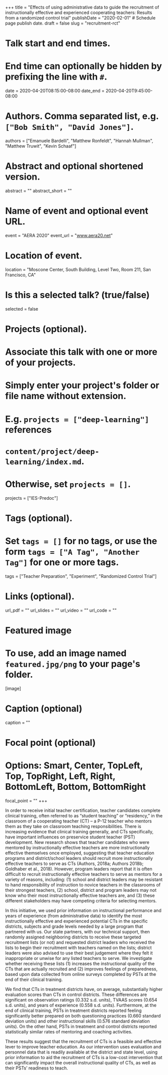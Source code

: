 +++
title = "Effects of using administrative data to guide the recruitment of instructionally effective and experienced cooperating teachers: Results from a randomized control trial"
publishDate = "2020-02-01"  # Schedule page publish date.
draft = false
slug = "recruitment-rct"

# Talk start and end times.
#   End time can optionally be hidden by prefixing the line with `#`.
date = 2020-04-20T08:15:00-08:00
date_end = 2020-04-20T9:45:00-08:00

# Authors. Comma separated list, e.g. `["Bob Smith", "David Jones"]`.
authors = ["Emanuele Bardelli", "Matthew Ronfeldt", "Hannah Mullman", "Matthew Truwit", "Kevin Schaaf"]

# Abstract and optional shortened version.
abstract = ""
abstract_short = ""

# Name of event and optional event URL.
event = "AERA 2020"
event_url = "www.aera20.net"

# Location of event.
location = "Moscone Center, South Building, Level Two, Room 211, San Francisco, CA"

# Is this a selected talk? (true/false)
selected = false

# Projects (optional).
#   Associate this talk with one or more of your projects.
#   Simply enter your project's folder or file name without extension.
#   E.g. `projects = ["deep-learning"]` references
#   `content/project/deep-learning/index.md`.
#   Otherwise, set `projects = []`.
projects = ["IES-Predoc"]

# Tags (optional).
#   Set `tags = []` for no tags, or use the form `tags = ["A Tag", "Another Tag"]` for one or more tags.
tags = ["Teacher Preparation", "Experiment", "Randomized Control Trial"]

# Links (optional).
url_pdf = ""
url_slides = ""
url_video = ""
url_code = ""

# Featured image
# To use, add an image named `featured.jpg/png` to your page's folder.
[image]
  # Caption (optional)
  caption = ""

  # Focal point (optional)
  # Options: Smart, Center, TopLeft, Top, TopRight, Left, Right, BottomLeft, Bottom, BottomRight
  focal_point = ""
+++

In order to receive initial teacher certification, teacher candidates complete
clinical training, often referred to as “student teaching” or “residency,” in
the classroom of a cooperating teacher (CT) – a P-12 teacher who mentors them
as they take on classroom teaching responsibilities. There is increasing
evidence that clinical training generally, and CTs specifically, have
important influences on preservice student teacher (PST) development. New
research shows that teacher candidates who were mentored by instructionally
effective teachers are more instructionally effective themselves once
employed, suggesting that teacher education programs and district/school
leaders should recruit more instructionally effective teachers to serve as CTs
(Authors, 2018a; Authors 2018b; Goldhaber et al., 2018). However, program
leaders report that it is often difficult to recruit instructionally effective
teachers to serve as mentors for a variety of reasons, including: (1) school
and district leaders may be resistant to hand responsibility of instruction to
novice teachers in the classrooms of their strongest teachers, (2) school,
district and program leaders may not know who their most instructionally
effective teachers are, and (3) these different stakeholders may have
competing criteria for selecting mentors.

In this initiative, we used prior information on instructional performance and
years of experience (from administrative data) to identify the most
instructionally effective and experienced potential CTs in the specific
districts, subjects and grade levels needed by a large program that partnered
with us. Our state partners, with our technical support, then randomly
assigned neighboring districts to receive these targeted recruitment lists (or
not) and requested district leaders who received the lists to begin their
recruitment with teachers named on the lists; district leaders were also
advised to use their best judgement where they felt it inappropriate or unwise
for any listed teachers to serve. We investigate whether receiving these lists
(1) increases the instructional quality of the CTs that are actually recruited
and (2) improves feelings of preparedness, based upon data collected from
online surveys completed by PSTs at the end of their clinical training.

We find that CTs in treatment districts have, on average, substantially higher
evaluation scores than CTs in control districts. These differences are
significant on observation ratings (0.332 s.d. units), TVAAS scores (0.654
s.d. units), and years of experience (0.558 s.d. units). Furthermore, at the
end of clinical training, PSTs in treatment districts reported feeling
significantly better prepared on both questioning practices (0.660 standard
deviation units) and other instructional skills (0.576 standard deviation
units). On the other hand, PSTs in treatment and control districts reported
statistically similar rates of mentoring and coaching activities.

These results suggest that the recruitment of CTs is a feasible and effective
lever to improve teacher education. As our intervention uses evaluation and
personnel data that is readily available at the district and state level,
using prior information to aid the recruitment of CTs is a low-cost
intervention that can significantly impact the overall instructional quality
of CTs, as well as their PSTs’ readiness to teach.
